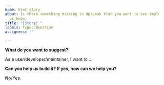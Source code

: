 ```yaml
---
name: User story
about: Is there something missing in Upspeak that you want to see implemented? Let
  us know.
title: "[Story] "
labels: Type::Question
assignees: ''

---
```


**What do you want to suggest?**

As a user/developer/maintainer, I want to ...

**Can you help us build it? If yes, how can we help you?**

No/Yes.
